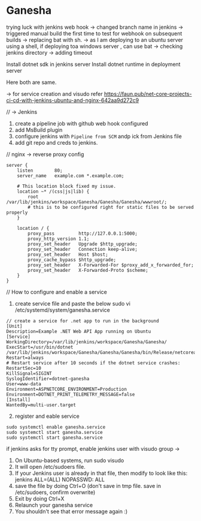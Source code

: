 # Ganesha
trying luck with jenkins web hook
-> changed branch name in jenkins
-> triggered manual build the first time to test for webhook on subsequent builds
-> replacing bat with sh. -> as I am deploying to an ubuntu server using a shell, if deploying toa  windows server , can use bat
-> checking jenkins directory
-> adding timeout


Install dotnet sdk in jenkins server
Install dotnet runtime in deployment server

Here both are same.

-> for service creation and visudo refer https://faun.pub/net-core-projects-ci-cd-with-jenkins-ubuntu-and-nginx-642aa9d272c9


// ->  Jenkins

1. create a pipeline job with github web hook configured
2. add MsBuild plugin 
3. configure jenkins with ```Pipeline from SCM``` andp ick from Jenkins file
4. add git repo and creds to jenkins.

// nginx -> reverse proxy config

```
server {
    listen        80;
    server_name   example.com *.example.com;

    # This location block fixed my issue.
    location ~* /(css|js|lib) {
        root /var/lib/jenkins/workspace/Ganesha/Ganesha/Ganesha/wwwroot/; 
        # this is to be configured right for static files to be served properly
    }

    location / {
        proxy_pass         http://127.0.0.1:5000;
        proxy_http_version 1.1;
        proxy_set_header   Upgrade $http_upgrade;
        proxy_set_header   Connection keep-alive;
        proxy_set_header   Host $host;
        proxy_cache_bypass $http_upgrade;
        proxy_set_header   X-Forwarded-For $proxy_add_x_forwarded_for;
        proxy_set_header   X-Forwarded-Proto $scheme;
    }
}
```

// How to configure and enable a service
1. create service file and paste the below
sudo vi /etc/systemd/system/ganesha.service

```
// create a service for .net app to run in the background
[Unit]
Description=Example .NET Web API App running on Ubuntu
[Service]
WorkingDirectory=/var/lib/jenkins/workspace/Ganesha/Ganesha/
ExecStart=/usr/bin/dotnet  /var/lib/jenkins/workspace/Ganesha/Ganesha/Ganesha/bin/Release/netcoreapp3.1/Ganesha.dll
Restart=always
# Restart service after 10 seconds if the dotnet service crashes:
RestartSec=10
KillSignal=SIGINT
SyslogIdentifier=dotnet-ganesha
User=www-data
Environment=ASPNETCORE_ENVIRONMENT=Production
Environment=DOTNET_PRINT_TELEMETRY_MESSAGE=false
[Install]
WantedBy=multi-user.target
```

2. register and eable service

```
sudo systemctl enable ganesha.service
sudo systemctl start ganesha.service
sudo systemctl start ganesha.service

```

if jenkins asks for tty prompt, enable jenkins user with visudo group ->

1. On Ubuntu-based systems, run sudo visudo
2. It will open /etc/sudoers file.
3. If your Jenkins user is already in that file, then modify to look like this: jenkins ALL=(ALL) NOPASSWD: ALL
4. save the file by doing Ctrl+O (don't save in tmp file. save in /etc/sudoers, confirm overwrite)
5. Exit by doing Ctrl+X
6. Relaunch your ganesha service
7. You shouldn't see that error message again :)